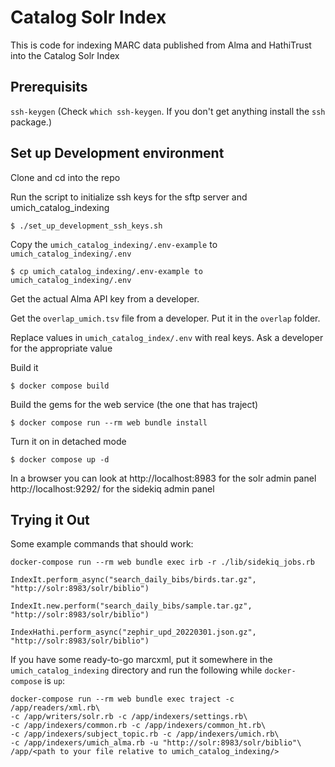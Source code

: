 # Catalog Solr Index
This is code for indexing MARC data published from Alma and HathiTrust into the Catalog Solr Index

## Prerequisits
`ssh-keygen` (Check `which ssh-keygen`. If you don't get anything install the `ssh` package.) 

## Set up Development environment

Clone and cd into the repo

Run the script to initialize ssh keys for the sftp server and umich_catalog_indexing
```
$ ./set_up_development_ssh_keys.sh
```

Copy the `umich_catalog_indexing/.env-example` to `umich_catalog_indexing/.env`
```
$ cp umich_catalog_indexing/.env-example to umich_catalog_indexing/.env
```

Get the actual Alma API key from a developer.

Get the `overlap_umich.tsv` file from a developer. Put it in the `overlap` folder.

Replace values in `umich_catalog_index/.env` with real keys. Ask a developer for the appropriate value

Build it
```
$ docker compose build
```

Build the gems for the web service (the one that has traject)
```
$ docker compose run --rm web bundle install
```

Turn it on in detached mode
```
$ docker compose up -d
```

In a browser you can look at
http://localhost:8983 for the solr admin panel
http://localhost:9292/ for the sidekiq admin panel

## Trying it Out
Some example commands that should work:
```
docker-compose run --rm web bundle exec irb -r ./lib/sidekiq_jobs.rb

IndexIt.perform_async("search_daily_bibs/birds.tar.gz", "http://solr:8983/solr/biblio")

IndexIt.new.perform("search_daily_bibs/sample.tar.gz", "http://solr:8983/solr/biblio")

IndexHathi.perform_async("zephir_upd_20220301.json.gz", "http://solr:8983/solr/biblio")
```

If you have some ready-to-go marcxml, put it somewhere in the `umich_catalog_indexing` directory and 
run the following while `docker-compose` is `up`:
```
docker-compose run --rm web bundle exec traject -c /app/readers/xml.rb\
-c /app/writers/solr.rb -c /app/indexers/settings.rb\
-c /app/indexers/common.rb -c /app/indexers/common_ht.rb\ 
-c /app/indexers/subject_topic.rb -c /app/indexers/umich.rb\ 
-c /app/indexers/umich_alma.rb -u "http://solr:8983/solr/biblio"\
/app/<path to your file relative to umich_catalog_indexing/>
```
